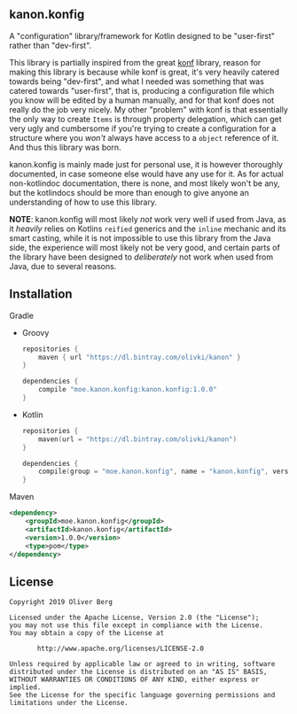 ## kanon.konfig

A "configuration" library/framework for Kotlin designed to be "user-first" rather than "dev-first".

This library is partially inspired from the great [konf](https://github.com/uchuhimo/konf) library, reason for making this library is because while konf is great, it's very heavily catered towards being "dev-first", and what I needed was something that was catered towards "user-first", that is, producing a configuration file which you know will be edited by a human manually, and for that konf does not really do the job very nicely. My other "problem" with konf is that essentially the only way to create `Items` is through property delegation, which can get very ugly and cumbersome if you're trying to create a configuration for a structure where you *won't* always have access to a `object` reference of it. And thus this library was born.

kanon.konfig is mainly made just for personal use, it is however thoroughly documented, in case someone else would have any use for it. As for actual non-kotlindoc documentation, there is none, and most likely won't be any, but the kotlindocs should be more than enough to give anyone an understanding of how to use this library.

**NOTE**: kanon.konfig will most likely *not* work very well if used from Java, as it *heavily* relies on Kotlins `reified` generics and the `inline` mechanic and its smart casting, while it is not impossible to use this library from the Java side, the experience will most likely not be very good, and certain parts of the library have been designed to *deliberately* not work when used from Java, due to several reasons.

## Installation

Gradle

- Groovy

  ```groovy
  repositories {
      maven { url "https://dl.bintray.com/olivki/kanon" }
  }
  
  dependencies {
      compile "moe.kanon.konfig:kanon.konfig:1.0.0"
  }
  ```

- Kotlin

  ```kotlin
  repositories {
      maven(url = "https://dl.bintray.com/olivki/kanon")
  }
  
  dependencies {
      compile(group = "moe.kanon.konfig", name = "kanon.konfig", version = "1.0.0")
  }
  ```

Maven

```xml
<dependency>
    <groupId>moe.kanon.konfig</groupId>
    <artifactId>kanon.konfig</artifactId>
    <version>1.0.0</version>
    <type>pom</type>
</dependency>

```

## License

````
Copyright 2019 Oliver Berg

Licensed under the Apache License, Version 2.0 (the "License");
you may not use this file except in compliance with the License.
You may obtain a copy of the License at

       http://www.apache.org/licenses/LICENSE-2.0

Unless required by applicable law or agreed to in writing, software
distributed under the License is distributed on an "AS IS" BASIS,
WITHOUT WARRANTIES OR CONDITIONS OF ANY KIND, either express or implied.
See the License for the specific language governing permissions and
limitations under the License.
````